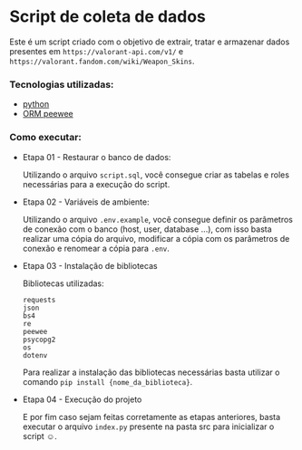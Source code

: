 # Script de coleta de dados

Este é um script criado com o objetivo de extrair, tratar e armazenar dados presentes em ``https://valorant-api.com/v1/`` e ``https://valorant.fandom.com/wiki/Weapon_Skins``.

### Tecnologias utilizadas:

- [python](https://www.python.org)
- [ORM peewee](http://docs.peewee-orm.com/en/latest/)

### Como executar:


- Etapa 01 - Restaurar o banco de dados:

    Utilizando o arquivo ``script.sql``, você consegue criar as tabelas e roles 
    necessárias para a execução do script.

- Etapa 02 - Variáveis de ambiente:

    Utilizando o arquivo ``.env.example``, você consegue definir os parâmetros de conexão com o banco (host, user, database ...), com isso basta realizar uma cópia do arquivo, modificar a cópia com os parâmetros de conexão e renomear a cópia para ``.env``.

- Etapa 03 - Instalação de bibliotecas

    Bibliotecas utilizadas:

    ````
    requests
    json
    bs4
    re
    peewee
    psycopg2
    os
    dotenv
    ````

    Para realizar a instalação das bibliotecas necessárias basta utilizar o comando ``pip install {nome_da_biblioteca}``.

- Etapa 04 - Execução do projeto

    E por fim caso sejam feitas corretamente as etapas anteriores, basta executar o arquivo ``index.py`` presente na pasta src para inicializar o script :relaxed:.
